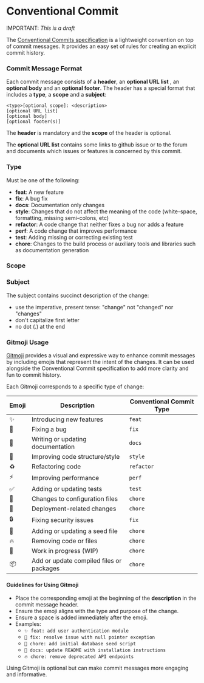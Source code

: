 # Conventional Commit

IMPORTANT: *This is a draft*

The [Conventional Commits specification](https://www.conventionalcommits.org/en/v1.0.0/#summary) is a lightweight 
convention on top of commit messages. It provides an easy set of rules for creating an explicit commit history.


### Commit Message Format
Each commit message consists of a **header**, an **optional URL list** , an **optional body** and an **optional 
footer**. 
The header has a 
special format that includes a **type**, a **scope** and a **subject**:

```
<type>[optional scope]: <description>
[optional URL list]
[optional body]
[optional footer(s)]
```

The **header** is mandatory and the **scope** of the header is optional.

The **optional URL list** contains some links to github issue or to the forum and documents which issues
or features is concerned by this commit.


### Type
Must be one of the following:

* **feat**: A new feature
* **fix**: A bug fix
* **docs**: Documentation only changes
* **style**: Changes that do not affect the meaning of the code (white-space, formatting, missing
  semi-colons, etc)
* **refactor**: A code change that neither fixes a bug nor adds a feature
* **perf**: A code change that improves performance
* **test**: Adding missing or correcting existing test
* **chore**: Changes to the build process or auxiliary tools and libraries such as documentation
  generation

### Scope

### Subject
The subject contains succinct description of the change:

* use the imperative, present tense: "change" not "changed" nor "changes"
* don't capitalize first letter
* no dot (.) at the end


### Gitmoji Usage

[Gitmoji](https://gitmoji.dev/) provides a visual and expressive way to enhance commit messages by including emojis that represent the intent of the changes. It can be used alongside the Conventional Commit specification to add more clarity and fun to commit history.

Each Gitmoji corresponds to a specific type of change:

| Emoji   | Description                          | Conventional Commit Type   |
|---------|--------------------------------------|----------------------------|
| ✨      | Introducing new features             | `feat`                     |
| 🐛      | Fixing a bug                         | `fix`                      |
| 📝      | Writing or updating documentation    | `docs`                     |
| 🎨      | Improving code structure/style       | `style`                    |
| ♻️      | Refactoring code                    | `refactor`                 |
| ⚡️      | Improving performance                | `perf`                     |
| ✅      | Adding or updating tests             | `test`                     |
| 🔧      | Changes to configuration files       | `chore`                    |
| 🚀      | Deployment-related changes           | `chore`                    |
| 🔒      | Fixing security issues               | `fix`                      |
| 🌱      | Adding or updating a seed file       | `chore`                    |
| 🔥      | Removing code or files               | `chore`                    |
| 🚧      | Work in progress (WIP)              | `chore`                    |
| 📦️      | Add or update compiled files or packages| `chore`                    |

#### Guidelines for Using Gitmoji
- Place the corresponding emoji at the beginning of the **description** in the commit message header.
- Ensure the emoji aligns with the type and purpose of the change.
- Ensure a space is added immediately after the emoji.
- Examples:
  - `✨ feat: add user authentication module`
  - `🐛 fix: resolve issue with null pointer exception`
  - `🌱 chore: add initial database seed script`
  - `📝 docs: update README with installation instructions`
  - `🔥 chore: remove deprecated API endpoints`
  
Using Gitmoji is optional but can make commit messages more engaging and informative.
